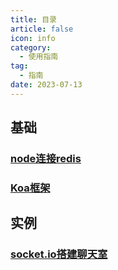```yaml
---
title: 目录
article: false
icon: info
category:
  - 使用指南
tag:
  - 指南
date: 2023-07-13
---
```


## 基础
### [node连接redis](redis.md)
### [Koa框架](koa.md)

## 实例
### [socket.io搭建聊天室](socket.md)